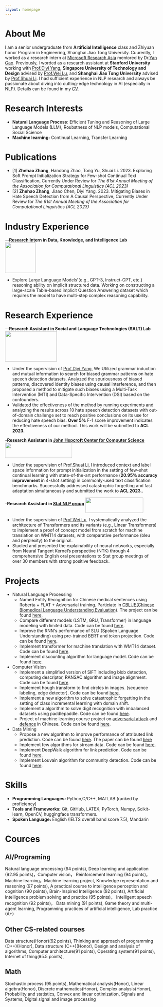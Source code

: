 ```yaml
---
layout: homepage
---
```


# About Me

I am a senior undergraduate from **Artificial Intelligence** class and Zhiyuan honor Program in Engineering, Shanghai Jiao Tong University. Cuurently, I worked as a research intern at [Microsoft Research Asia](https://www.msra.cn/) mentored by Dr.[Yan Gao](https://www.microsoft.com/en-us/research/people/gaoya/). Previously, I worded as a research assistant at **Stanford University** working with [Prof.Diyi Yang](https://cs.stanford.edu/~diyiy/), **Singapore University of Technology and Design** advised by [Prof.Wei Lu](http://www.statnlp.org/faculty/lu_wei), and **Shanghai Jiao Tong University** advised by [Prof.Shuai Li](https://shuaili8.github.io). I had sufficient experience in NLP research and always be passionate about diving into cutting-edge technology in AI (especially in NLP). Details can be found in my [CV](https://zzh-sjtu.github.io/zhe_hao_Zhang.github.io/script/CV_2022.11.22.pdf).


# Research Interests
- **Natural Language Process:**   Efficient Tuning and Reasoning of Large Language Models (LLM), Roubstness of NLP models, Computational Social Science
- **Machine learning:**   Continual Learning, Transfer Learning

# Publications
- [1] **Zhehao Zhang**, Handong Zhao, Tong Yu, Shuai Li. 2023. Exploring Soft Prompt Initialization Strategy for Few-shot Continual Text Classification, Currently Under Review for *The 61st Annual Meeting of the Association for Computational Linguistics (ACL 2023)*
- [2] **Zhehao Zhang**, Jiaao Chen, Diyi Yang. 2023. Mitigating Biases in Hate Speech Detection from A Causal Perspective, Currently Under Review for *The 61st Annual Meeting of the Association for Computational Linguistics (ACL 2023)*

# Industry Experience
--**Research Intern in Data, Knowledge, and Intelligence Lab** <img src="https://zzh-sjtu.github.io/zhe_hao_Zhang.github.io/assets/img/Microsoft_logo_(2012)_modified.png" width="100" height="100" align = "middle" />
- Explore Large Language Models'(e.g., GPT-3, Instruct-GPT, etc.) reasoning ability on implicit structured data. Working on constructing a large-scale Table-based implicit Question Answering dataset which requires the model to have multi-step complex reasoning capability.
# Research Experience
--**Research Assistant in Social and Language Technologies (SALT) Lab** <img src="https://zzh-sjtu.github.io/zhe_hao_Zhang.github.io/script/Stanford-University-Logo.png" width="170" height="100" align = "middle" />
- Under the
supervision of [Prof.Diyi Yang](https://cs.stanford.edu/~diyiy/), We Utilized grammar induction and mutual information to search for biased grammar patterns on hate speech detection datasets. Analyzed the spuriousness of biased patterns, discovered identity biases using causal interference, and then proposed a method to mitigate such biases using a Multi-Task Intervention (MTI) and Data-Specific Intervention (DSI) based on the confounders. 
- Validated the effectiveness of the method by running experiments and analyzing the results across 10 hate speech detection datasets with out-of-domain challenge set to reach positive conclusions on its use for reducing hate speech bias. **Over 5%** F-1 score improvement indicates the effectiveness of our method. This work will be submitted to **ACL 2023**.
 
-**Research Assistant in [John Hopcroft Center for Computer Science](https://jhc.sjtu.edu.cn/)** <img src="https://zzh-sjtu.github.io/zhe_hao_Zhang.github.io/script/SJTU.png" width="220" height="50" align = "middle" />
- Under the
supervision of [Prof.Shuai Li](https://shuaili8.github.io), I introduced context and label space information for prompt initialization in the setting of few-shot continual learning with state-of-the-art performance (**20.95% accuracy improvement** in 4-shot setting) in commonly-used text classification benchmarks. Successfully addressed catastrophic forgetting and fast adaptation simultaneously and submitted the work to **ACL 2023**..
 
-**Research Assistant in [Stat NLP group](https://statnlp-research.github.io/)** <img src="https://zzh-sjtu.github.io/zhe_hao_Zhang.github.io/script/SUTD_logo.png" width="190" height="50" align = "middle" />
- Under the
supervision of [Prof.Wei Lu](http://www.statnlp.org/faculty/lu_wei), I systematically analyzed the architecture of Transformers and its variants (e.g., Linear Transformers) to implement a proof of concept  model from scratch for machine translation on WMT14 datasets, with comparative performance (bleu and perplexity) to the original.
- Studied and presented the explainability of neural networks, especially from Neural Tangent Kernel’s perspective (NTK) through 4 comprehensive English oral presentations to Stat group meetings of over 30 members with strong positive feedback.



# Projects
- Natural Language Processing
    - Named Entity Recognition for Chinese medical sentences using Roberta + FLAT + Adversarial training. Particiate in [CBLUE(Chinese Biomedical Language Understanding Evaluation)](https://tianchi.aliyun.com/cblue). The project can be found [here](https://github.com/zzh-SJTU/NER_Chinese_medical).
    - Compare different models (LSTM, GRU, Transformer) in language modeling with limited data. Code can be found [here](https://github.com/zzh-SJTU/language_modeling).
    - Improve the RNN's performance of SLU (Spoken Language Understanding) using pre-trained BERT and token projection. Code can be found [here](https://github.com/zzh-SJTU/SLU-with-pretrained-model).
    - Implement transformer for machine translation with WMT14 dataset. Code can be found [here](https://github.com/zzh-SJTU/data_pre-process_translation).
    - Implement discounting algorithm for language model. Code can be found [here](https://github.com/zzh-SJTU/Discounting).
- Computer Vision
    - Implement a simplified version of SIFT including blob detection, computing descriptor, RANSAC algorithm and image alignment. Code can be found [here](https://github.com/zzh-SJTU/SIFT_implement).
    - Implement hough transform to find circles in images. (sequence labeling, edge detector). Code can be found [here](https://github.com/zzh-SJTU/hough_transform).
    - Implement a new algorithm to solve catastrophic forgetting in the setting of class incremental learning with domain shift.
    - Implement a algorithm to solve digit recognition with imbalanced datasets using paddlepaddle. Code can be found [here](https://github.com/zzh-SJTU/Imbalanced_digit_recogition).
    - Project of machine learning course project on [adversarial attack](https://drive.google.com/file/d/1UyfomQD2o9VoTRszNrMnbIuPy321HEEu/view?usp=sharing) and [defence](https://drive.google.com/file/d/1Q-riEHaQwHDhv2VotrC7k88khkp8h7-n/view?usp=sharing) in Chinese. Code can be found [here](https://github.com/zzh-SJTU/Adversarial-Attacks-project).
- Data Mining
    - Propose a new algorithm to improve performance of attributed link prediction. Code can be found [here](https://github.com/zzh-SJTU/Attributed_link_prediction). The paper can be found [here](https://zzh-sjtu.github.io/zhe_hao_Zhang.github.io/script/DM_link_prediction.pdf)
    - Implement few algorithms for stream data. Code can be found [here](https://github.com/zzh-SJTU/Stream_algorithm).
    - Implement DeepWalk algorithm for link prediction. Code can be found [here](https://github.com/zzh-SJTU/link_prediction).
    - Implement Louvain algorithm for community detection. Code can be found [here](https://github.com/zzh-SJTU/Community_detection).

# Skills

- **Programming Languages:**   Python,C/C++, MATLAB (ranked by proficiency)
- **Tools and Frameworks:**   Git, GitHub, LATEX, PyTorch, Numpy, Scikit-learn, OpenCV, huggingface transformers.
- **Spoken Language:** English (IELTS overall band score 7.5), Mandarin
 
# Cources 
## AI/Programing
Natural language processing (94 points), Deep learning and application (92.95 points)，Computer vision， Reinforcement learning (94 points)， Machine learning，Machine learning project, Knowledge representation and reasoning (97 points), A practical course to intelligence perception and cognition (90 points), Brain-Inspired Intelligence (92 points), Artificial intelligence problem solving and practice (95 points)， Intelligent speech recognition (92 points)， Data mining (91 points), Game theory and multi-agent learning, Programming practices of artificial intelligence, Lab practice (A+)
## Other CS-related courses
Data structure(Honor)(92 points), Thinking and approach of programming (C++)(Honor), Data structure (C++)(Honor), Design and analysis of algorithms, Computer architecture(91 points), Operating system(91 points), Internet of thing(95.5 points), 
## Math
Stochastic process (95 points), Mathematical analysis(Honor), Linear algebra(Honor), Discrete mathematics(Honor), Complex analysis(Honor), Probability and statistics, Convex and linear optimization, Signals and Systems, Digital signal and image processing

